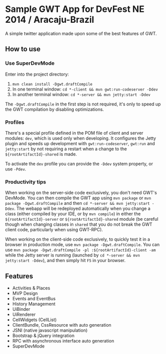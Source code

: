Sample GWT App for DevFest NE 2014 / Aracaju-Brazil
====================

A simple twitter application made upon some of the best features of GWT.

How to use
----------

### Use SuperDevMode

Enter into the project directory:

1. `mvn clean install -Dgwt.draftCompile`
2. In one terminal window: `cd *-client && mvn gwt:run-codeserver -Ddev`
3. In another terminal window: `cd *-server && mvn jetty:start -Ddev`

The `-Dgwt.draftCompile` in the first step is not required, it's only to speed up the
GWT compilation by disabling optimizations.

### Profiles

There's a special profile defined in the POM file of client and server modules:
`dev`, which is used only when developing. It configures the Jetty
plugin and speeds up development with `gwt:run-codeserver`, `gwt:run` and
`jetty:start` by not requiring a restart when a change to the
`${rootArtifactId}-shared` is made.

To activate the `dev` profile you can provide the `-Ddev` system property, or
use `-Pdev`.

### Productivity tips

When working on the server-side code exclusively, you don't need GWT's DevMode.
You can then compile the GWT app using `mvn package` or `mvn package -Dgwt.draftCompile`
and then `cd *-server && mvn jetty:start -Ddev`. The
webapp will be redeployed automatically when you change a class (either
compiled by your IDE, or by `mvn compile`) in either the
`${rootArtifactId}-server` or `${rootArtifactId}-shared` module (be careful
though when changing classes in `shared` that you do not break the GWT client
code, particularly when using GWT-RPC).

When working on the client-side code exclusively, to quickly test it in a
browser in production mode, use `mvn package -Dgwt.draftCompile`. You can use
`mvn package -Dgwt.draftCompile -pl :${rootArtifactId}-client -am` while the
Jetty server is running (launched by `cd *-server && mvn jetty:start -Ddev`),
and then simply hit `F5` in your browser.

Features
-------------

* Activities & Places
* MVP Design
* Events and EventBus
* History Management
* UiBinder
* UiRenderer
* CellWidgets (CellList)
* ClientBundle, CssResource with auto generation
* JSNI (native javascript manipulation)
* Bootstrap & jQuery integration
* RPC with asynchronous interface auto generation
* SuperDevMode